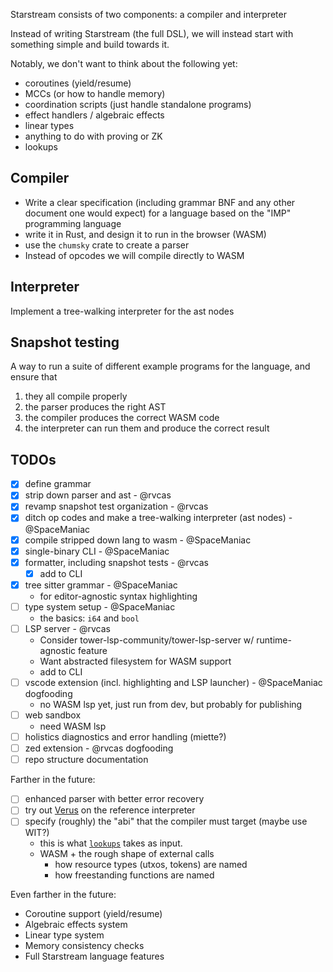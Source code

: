 Starstream consists of two components: a compiler and interpreter

Instead of writing Starstream (the full DSL), we will instead start with something simple and build towards it.

Notably, we don't want to think about the following yet:

- coroutines (yield/resume)
- MCCs (or how to handle memory)
- coordination scripts (just handle standalone programs)
- effect handlers / algebraic effects
- linear types
- anything to do with proving or ZK
- lookups

## Compiler

- Write a clear specification (including grammar BNF and any other
  document one would expect) for a language based on the "IMP" programming language
- write it in Rust, and design it to run in the browser (WASM)
- use the `chumsky` crate to create a parser
- Instead of opcodes we will compile directly to WASM

## Interpreter

Implement a tree-walking interpreter for the ast nodes

## Snapshot testing

A way to run a suite of different example programs for the language, and ensure that

1. they all compile properly
2. the parser produces the right AST
3. the compiler produces the correct WASM code
4. the interpreter can run them and produce the correct result

## TODOs

- [x] define grammar
- [x] strip down parser and ast - @rvcas
- [x] revamp snapshot test organization - @rvcas
- [x] ditch op codes and make a tree-walking interpreter (ast nodes) - @SpaceManiac
- [x] compile stripped down lang to wasm - @SpaceManiac
- [x] single-binary CLI - @SpaceManiac
- [x] formatter, including snapshot tests - @rvcas
  - [x] add to CLI
- [x] tree sitter grammar - @SpaceManiac
  - for editor-agnostic syntax highlighting
- [ ] type system setup - @SpaceManiac
  - the basics: `i64` and `bool`
- [ ] LSP server - @rvcas
  - Consider tower-lsp-community/tower-lsp-server w/ runtime-agnostic feature
  - Want abstracted filesystem for WASM support
  - add to CLI
- [ ] vscode extension (incl. highlighting and LSP launcher) - @SpaceManiac dogfooding
  - no WASM lsp yet, just run from dev, but probably for publishing
- [ ] web sandbox
  - need WASM lsp
- [ ] holistics diagnostics and error handling (miette?)
- [ ] zed extension - @rvcas dogfooding
- [ ] repo structure documentation

Farther in the future:

- [ ] enhanced parser with better error recovery
- [ ] try out [Verus](https://github.com/verus-lang/verus) on the reference interpreter
- [ ] specify (roughly) the "abi" that the compiler must target (maybe use WIT?)
  - this is what [`lookups`](../lookups) takes as input.
  - WASM + the rough shape of external calls
    - how resource types (utxos, tokens) are named
    - how freestanding functions are named

Even farther in the future:

- Coroutine support (yield/resume)
- Algebraic effects system
- Linear type system
- Memory consistency checks
- Full Starstream language features
